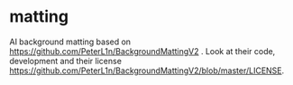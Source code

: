 # matting
AI background matting based on https://github.com/PeterL1n/BackgroundMattingV2 . Look at their code, development and their license https://github.com/PeterL1n/BackgroundMattingV2/blob/master/LICENSE.
